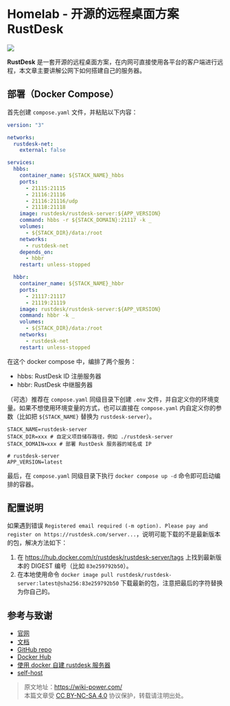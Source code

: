 # Homelab - 开源的远程桌面方案 RustDesk

![](https://media.wiki-power.com/img/20230531212854.png)

**RustDesk** 是一套开源的远程桌面方案，在内网可直接使用各平台的客户端进行远程，本文章主要讲解公网下如何搭建自己的服务器。

## 部署（Docker Compose）

首先创建 `compose.yaml` 文件，并粘贴以下内容：

```yaml title="compose.yaml"
version: "3"

networks:
  rustdesk-net:
    external: false

services:
  hbbs:
    container_name: ${STACK_NAME}_hbbs
    ports:
      - 21115:21115
      - 21116:21116
      - 21116:21116/udp
      - 21118:21118
    image: rustdesk/rustdesk-server:${APP_VERSION}
    command: hbbs -r ${STACK_DOMAIN}:21117 -k _
    volumes:
      - ${STACK_DIR}/data:/root
    networks:
      - rustdesk-net
    depends_on:
      - hbbr
    restart: unless-stopped

  hbbr:
    container_name: ${STACK_NAME}_hbbr
    ports:
      - 21117:21117
      - 21119:21119
    image: rustdesk/rustdesk-server:${APP_VERSION}
    command: hbbr -k _
    volumes:
      - ${STACK_DIR}/data:/root
    networks:
      - rustdesk-net
    restart: unless-stopped
```

在这个 docker compose 中，编排了两个服务：

- hbbs: RustDesk ID 注册服务器
- hbbr: RustDesk 中继服务器

（可选）推荐在 `compose.yaml` 同级目录下创建 `.env` 文件，并自定义你的环境变量。如果不想使用环境变量的方式，也可以直接在 `compose.yaml` 内自定义你的参数（比如把 `${STACK_NAME}` 替换为 `rustdesk-server`）。

```dotenv title=".env"
STACK_NAME=rustdesk-server
STACK_DIR=xxx # 自定义项目储存路径，例如 ./rustdesk-server
STACK_DOMAIN=xxx # 部署 RustDesk 服务器的域名或 IP

# rustdesk-server
APP_VERSION=latest
```

最后，在 `compose.yaml` 同级目录下执行 `docker compose up -d` 命令即可启动编排的容器。

## 配置说明

如果遇到错误 `Registered email required (-m option). Please pay and register on https://rustdesk.com/server...`，说明可能下载的不是最新版本的包，解决方法如下：

1. 在 <https://hub.docker.com/r/rustdesk/rustdesk-server/tags> 上找到最新版本的 DIGEST 编号（比如 `83e259792b50`）。
2. 在本地使用命令 `docker image pull rustdesk/rustdesk-server:latest@sha256:83e259792b50` 下载最新的包，注意把最后的字符替换为你自己的。

## 参考与致谢

- [官网](https://rustdesk.com/)
- [文档](https://rustdesk.com/docs/en/self-host/)
- [GitHub repo](https://github.com/rustdesk/rustdesk)
- [Docker Hub](https://hub.docker.com/r/rustdesk/rustdesk-server)
- [使用 docker 自建 rustdesk 服务器](https://developer.aliyun.com/article/1299504)
- [self-host](https://rustdesk.com/docs/zh-cn/self-host/rustdesk-server-oss/install/)

> 原文地址：<https://wiki-power.com/>  
> 本篇文章受 [CC BY-NC-SA 4.0](https://creativecommons.org/licenses/by/4.0/deed.zh) 协议保护，转载请注明出处。
